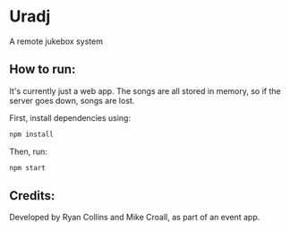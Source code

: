 # Uradj
A remote jukebox system

## How to run:
It's currently just a web app. The songs are all stored in memory, so if the server
goes down, songs are lost.

First, install dependencies using:

```bash
npm install
```

Then, run:

```bash
npm start
```

## Credits:
Developed by Ryan Collins and Mike Croall, as part of an event app.
